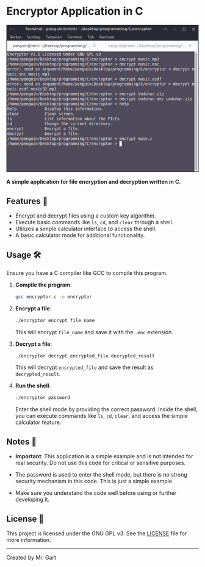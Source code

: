 # Encryptor Application in C

![Screenshot](screenshot.png)

**A simple application for file encryption and decryption written in C.**

## Features 🚀

- Encrypt and decrypt files using a custom key algorithm.
- Execute basic commands like `ls`, `cd`, and `clear` through a shell.
- Utilizes a simple calculator interface to access the shell.
- A basic calculator mode for additional functionality.

## Usage 🛠️

Ensure you have a C compiler like GCC to compile this program.

1. **Compile the program**:

    ```bash
    gcc encryptor.c -o encryptor
    ```

2. **Encrypt a file**:

    ```bash
    ./encryptor encrypt file_name
    ```

    This will encrypt `file_name` and save it with the `.enc` extension.

3. **Decrypt a file**:

    ```bash
    ./encryptor decrypt encrypted_file decrypted_result
    ```

    This will decrypt `encrypted_file` and save the result as `decrypted_result`.

4. **Run the shell**:

    ```bash
    ./encryptor password
    ```

    Enter the shell mode by providing the correct password. Inside the shell, you can execute commands like `ls`, `cd`, `clear`, and access the simple calculator feature.

## Notes 📝

- **Important**: This application is a simple example and is not intended for real security. Do not use this code for critical or sensitive purposes.

- The password is used to enter the shell mode, but there is no strong security mechanism in this code. This is just a simple example.

- Make sure you understand the code well before using or further developing it.

## License 📜

This project is licensed under the GNU GPL v3. See the [LICENSE](LICENSE) file for more information.

---

Created by Mr. Gart
